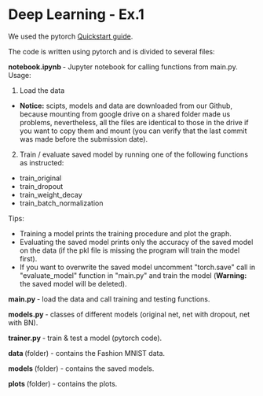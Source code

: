 <h1>Deep Learning - Ex.1</h1>

We used the pytorch [Quickstart guide](https://pytorch.org/tutorials/beginner/basics/quickstart_tutorial.html).

The code is written using pytorch and is divided to several files:

<b>notebook.ipynb </b> - Jupyter notebook for calling functions from main.py. Usage:

1. Load the data
- <b>Notice:</b> scipts, models and data are downloaded from our Github, because mounting from google drive on a shared folder made us problems, nevertheless, all the files are identical to those in the drive if you want to copy them and mount (you can verify that the last commit was made before the submission date).
2. Train / evaluate saved model by running one of the following functions as instructed:

- train_original
- train_dropout
- train_weight_decay
- train_batch_normalization

Tips:
- Training a model prints the training procedure and plot the graph. <br />
- Evaluating the saved model prints only the accuracy of the saved model on the data (if the pkl file is missing the program will train the model first).
- If you want to overwrite the saved model uncomment "torch.save" call in "evaluate_model" function in "main.py" and train the model (<b>Warning:</b> the saved model will be deleted).

<b>main.py </b> - load the data and call training and testing functions.

<b>models.py </b>- classes of different models (original net, net with dropout, net with BN).

<b>trainer.py </b>- train & test a model (pytorch code).

<b>data </b> (folder) - contains the Fashion MNIST data.

<b>models </b> (folder) - contains the saved models.

<b>plots </b> (folder) - contains the plots.